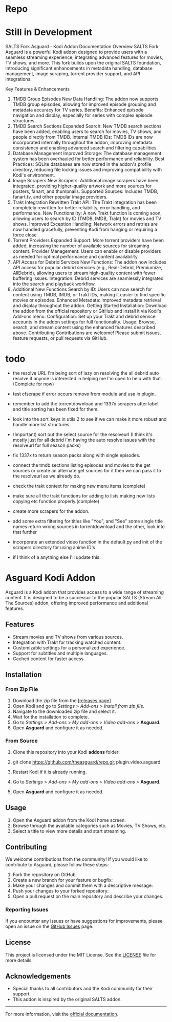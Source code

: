 # Repo

# Still in Development
SALTS Fork Asguard - Kodi Addon Documentation
Overview
SALTS Fork Asguard is a powerful Kodi addon designed to provide users with a seamless streaming experience, integrating advanced features for movies, TV shows, and more. This fork builds upon the original SALTS foundation, introducing significant enhancements in metadata handling, database management, image scraping, torrent provider support, and API integrations.

Key Features & Enhancements
1. TMDB Group Episodes
New Data Handling: The addon now supports TMDB group episodes, allowing for improved episode grouping and metadata accuracy for TV series.
Benefits: Enhanced episode navigation and display, especially for series with complex episode structures.
2. TMDB Search Sections
Expanded Search: New TMDB search sections have been added, enabling users to search for movies, TV shows, and people directly from TMDB.
Internal TMDB IDs: TMDB IDs are now incorporated internally throughout the addon, improving metadata consistency and enabling advanced search and filtering capabilities.
3. Database Management
Improved Storage: The database management system has been overhauled for better performance and reliability.
Best Practices: SQLite databases are now stored in the addon's profile directory, reducing file locking issues and improving compatibility with Kodi's environment.
4. Image Scrapers
New Scrapers: Additional image scrapers have been integrated, providing higher-quality artwork and more sources for posters, fanart, and thumbnails.
Supported Sources: Includes TMDB, fanart.tv, and other popular image providers.
5. Trakt Integration
Rewritten Trakt API: The Trakt integration has been completely rewritten for better reliability, error handling, and performance.
New Functionality: A new Trakt function is coming soon, allowing users to search by ID (TMDB, IMDB, Trakt) for movies and TV shows.
Improved Exception Handling: Network errors and retries are now handled gracefully, preventing Kodi from hanging or requiring a force close.
6. Torrent Providers
Expanded Support: More torrent providers have been added, increasing the number of available sources for streaming content.
Provider Management: Users can enable or disable providers as needed for optimal performance and content availability.
7. API Access for Debrid Services
New Functions: The addon now includes API access for popular debrid services (e.g., Real-Debrid, Premiumize, AllDebrid), allowing users to stream high-quality content with fewer buffering issues.
Integration: Debrid services are seamlessly integrated into the search and playback workflow.
8. Additional New Functions
Search by ID: Users can now search for content using TMDB, IMDB, or Trakt IDs, making it easier to find specific movies or episodes.
Enhanced Metadata: Improved metadata retrieval and display throughout the addon.
Getting Started
Installation: Download the addon from the official repository or GitHub and install it via Kodi's Add-ons menu.
Configuration: Set up your Trakt and debrid service accounts in the addon settings for full functionality.
Usage: Browse, search, and stream content using the enhanced features described above.
Contributing
Contributions are welcome! Please submit issues, feature requests, or pull requests via GitHub.

# todo 
- the resolve URL I'm being sort of lazy on resolving the all debrid auto resolve if anyone is interested in helping me I'm open to help with that. (Complete for now)

- test cfscrape if error occurs remove from module and use in plugin.
- remember to add the torrentdownload and 1337x scrapers after label and title sorting has been fixed for them.
- look into the sort_keys in utils 2 to see if we can make it more robust and handle more list structures.
- (Important) sort out the select source for the resolveurl (I think it's mostly just for all debrid I'm having the auto resolve issues with the resolveurl for full season packs)
- fix 1337x to return season packs along with single episodes. 
- connect the tmdb sections listing episodes and movies to the get sources or create an alternate get sources for it then we can pass it to the resolveurl as we already do.
- check the trakt context for making new menu items (complete) 
- make sure all the trakt functions for adding to lists making new lists copying etc function properly.(complete) 
- create more scrapers for the addon.
- add some extra filtering for titles like "You", and "See" some single title names return wrong sources in torrentdownload and the other, look into that further
- incorporate an extended video function in the default.py and init of the scrapers directory for using anime ID's
- if I think of a anything else I'll update this. 

# Asguard Kodi Addon
Asguard is a Kodi addon that provides access to a wide range of streaming content. It is designed to be a successor to the popular SALTS (Stream All The Sources) addon, offering improved performance and additional features.

## Features

- Stream movies and TV shows from various sources.
- Integration with Trakt for tracking watched content.
- Customizable settings for a personalized experience.
- Support for subtitles and multiple languages.
- Cached content for faster access.

## Installation

### From Zip File

1. Download the zip file from the [[releases page](https://github.com/theasguard/Repo/releases/expanded_assets/release)]
2. Open Kodi and go to _Settings_ > _Add-ons_ > _Install from zip file_.
3. Navigate to the downloaded zip file and select it.
4. Wait for the installation to complete.
5. Go to _Settings_ > _Add-ons_ > _My add-ons_ > _Video add-ons_ > **Asguard**.
6. Open **Asguard** and configure it as needed.

### From Source

1. Clone this repository into your Kodi **addons** folder:
2. git clone https://github.com/theasguard/repo.git plugin.video.asguard

2. Restart Kodi if it is already running.
3. Go to _Settings_ > _Add-ons_ > _My add-ons_ > _Video add-ons_ > **Asguard**.
4. Open **Asguard** and configure it as needed.

## Usage

1. Open the Asguard addon from the Kodi home screen.
2. Browse through the available categories such as Movies, TV Shows, etc.
3. Select a title to view more details and start streaming.

## Contributing

We welcome contributions from the community! If you would like to contribute to Asguard, please follow these steps:

1. Fork the repository on GitHub.
2. Create a new branch for your feature or bugfix:
3. Make your changes and commit them with a descriptive message:
4.  Push your changes to your forked repository:
5. Open a pull request on the main repository and describe your changes.

### Reporting Issues

If you encounter any issues or have suggestions for improvements, please open an issue on the [GitHub Issues](https://github.com/theasguard/repo/issues) page.

## License

This project is licensed under the MIT License. See the [LICENSE](LICENSE) file for more details.

## Acknowledgements

- Special thanks to all contributors and the Kodi community for their support.
- This addon is inspired by the original SALTS addon.

---

For more information, visit the [official documentation](https://github.com/theasguard/Repo/wiki).
